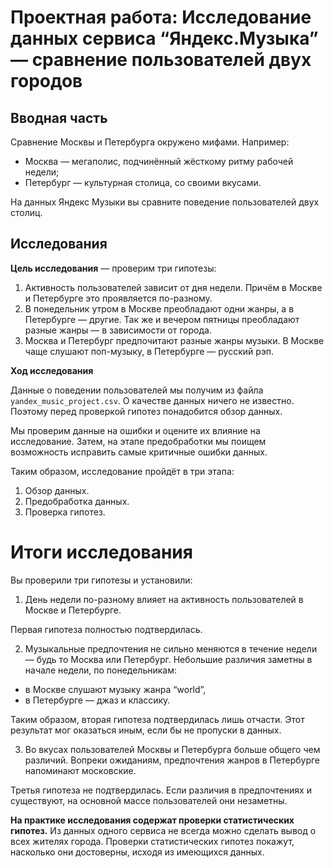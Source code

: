# Проектная работа: Исследование данных сервиса “Яндекс.Музыка” — сравнение пользователей двух городов

## Вводная часть

Сравнение Москвы и Петербурга окружено мифами. Например:
 * Москва — мегаполис, подчинённый жёсткому ритму рабочей недели;
 * Петербург — культурная столица, со своими вкусами.

На данных Яндекс Музыки вы сравните поведение пользователей двух столиц.

## Исследования

**Цель исследования** — проверим три гипотезы:
1. Активность пользователей зависит от дня недели. Причём в Москве и Петербурге это проявляется по-разному.
2. В понедельник утром в Москве преобладают одни жанры, а в Петербурге — другие. Так же и вечером пятницы преобладают разные жанры — в зависимости от города. 
3. Москва и Петербург предпочитают разные жанры музыки. В Москве чаще слушают поп-музыку, в Петербурге — русский рэп.

**Ход исследования**

Данные о поведении пользователей мы получим из файла `yandex_music_project.csv`. О качестве данных ничего не известно. Поэтому перед проверкой гипотез понадобится обзор данных. 

Мы проверим данные на ошибки и оцените их влияние на исследование. Затем, на этапе предобработки мы поищем возможность исправить самые критичные ошибки данных.
 
Таким образом, исследование пройдёт в три этапа:
 1. Обзор данных.
 2. Предобработка данных.
 3. Проверка гипотез.


# Итоги исследования

Вы проверили три гипотезы и установили:

1. День недели по-разному влияет на активность пользователей в Москве и Петербурге. 

Первая гипотеза полностью подтвердилась.

2. Музыкальные предпочтения не сильно меняются в течение недели — будь то Москва или Петербург. Небольшие различия заметны в начале недели, по понедельникам:
* в Москве слушают музыку жанра “world”,
* в Петербурге — джаз и классику.

Таким образом, вторая гипотеза подтвердилась лишь отчасти. Этот результат мог оказаться иным, если бы не пропуски в данных.

3. Во вкусах пользователей Москвы и Петербурга больше общего чем различий. Вопреки ожиданиям, предпочтения жанров в Петербурге напоминают московские.

Третья гипотеза не подтвердилась. Если различия в предпочтениях и существуют, на основной массе пользователей они незаметны.

**На практике исследования содержат проверки статистических гипотез.**
Из данных одного сервиса не всегда можно сделать вывод о всех жителях города.
Проверки статистических гипотез покажут, насколько они достоверны, исходя из имеющихся данных.